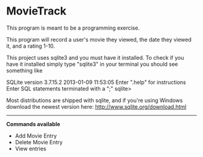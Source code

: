 MovieTrack
==========
This program is meant to be a programming exercise.

This program will record a user's movie they viewed, the date they viewed it, and a rating 1-10.

This project uses sqlite3 and you must have it installed.
To check if you have it installed simply type "sqlite3" in your terminal you should see something like

SQLite version 3.7.15.2 2013-01-09 11:53:05
Enter ".help" for instructions
Enter SQL statements terminated with a ";"
sqlite>

Most distributions are shipped with sqlite, and if you're using Windows download the newest version
here: http://www.sqlite.org/download.html

----

**Commands available**

+ Add Movie Entry
+ Delete Movie Entry
+ View entries

